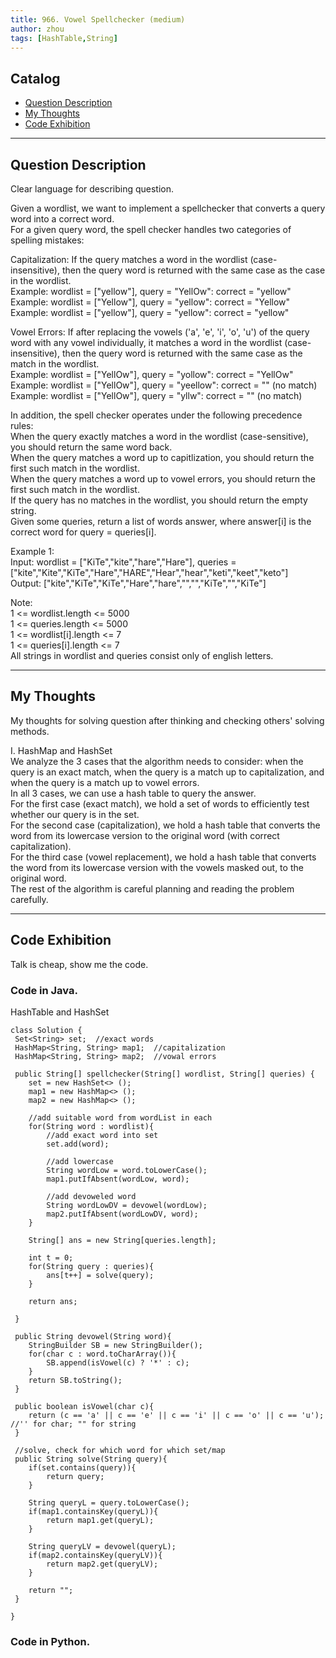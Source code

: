 ```yaml
---
title: 966. Vowel Spellchecker (medium)                  
author: zhou      
tags: [HashTable,String]          
---
```


       

## Catalog  
+ [Question Description](#partI)
+ [My Thoughts](#partII)
+ [Code Exhibition](#partIII)

----------------------------------

## Question Description
Clear language for describing question.       

Given a wordlist, we want to implement a spellchecker that converts a query word into a correct word.     
For a given query word, the spell checker handles two categories of spelling mistakes:      

Capitalization: If the query matches a word in the wordlist (case-insensitive), then the query word is returned with the same case as the case in the wordlist.    
Example: wordlist = ["yellow"], query = "YellOw": correct = "yellow"    
Example: wordlist = ["Yellow"], query = "yellow": correct = "Yellow"    
Example: wordlist = ["yellow"], query = "yellow": correct = "yellow"     

Vowel Errors: If after replacing the vowels ('a', 'e', 'i', 'o', 'u') of the query word with any vowel individually, it matches a word in the wordlist (case-insensitive), then the query word is returned with the same case as the match in the wordlist.     
Example: wordlist = ["YellOw"], query = "yollow": correct = "YellOw"   
Example: wordlist = ["YellOw"], query = "yeellow": correct = "" (no match)     
Example: wordlist = ["YellOw"], query = "yllw": correct = "" (no match)     

In addition, the spell checker operates under the following precedence rules:     
When the query exactly matches a word in the wordlist (case-sensitive), you should return the same word back.    
When the query matches a word up to capitlization, you should return the first such match in the wordlist.   
When the query matches a word up to vowel errors, you should return the first such match in the wordlist.    
If the query has no matches in the wordlist, you should return the empty string.     
Given some queries, return a list of words answer, where answer[i] is the correct word for query = queries[i].     

Example 1:      
Input: wordlist = ["KiTe","kite","hare","Hare"], queries = ["kite","Kite","KiTe","Hare","HARE","Hear","hear","keti","keet","keto"]    
Output: ["kite","KiTe","KiTe","Hare","hare","","","KiTe","","KiTe"]      

Note:      
1 <= wordlist.length <= 5000   
1 <= queries.length <= 5000   
1 <= wordlist[i].length <= 7   
1 <= queries[i].length <= 7     
All strings in wordlist and queries consist only of english letters.      



----------------------------------

## My Thoughts
My thoughts for solving question after thinking and checking others' solving methods.        

I. HashMap and HashSet     
We analyze the 3 cases that the algorithm needs to consider: when the query is an exact match, when the query is a match up to capitalization, and when the query is a match up to vowel errors.      
In all 3 cases, we can use a hash table to query the answer.         
For the first case (exact match), we hold a set of words to efficiently test whether our query is in the set.    
For the second case (capitalization), we hold a hash table that converts the word from its lowercase version to the original word (with correct capitalization).    
For the third case (vowel replacement), we hold a hash table that converts the word from its lowercase version with the vowels masked out, to the original word.    
The rest of the algorithm is careful planning and reading the problem carefully.     






----------------------------------

## Code Exhibition
Talk is cheap, show me the code.    
### Code in Java.     
HashTable and HashSet      

    class Solution {
     Set<String> set;  //exact words
     HashMap<String, String> map1;  //capitalization
     HashMap<String, String> map2;  //vowal errors
    
     public String[] spellchecker(String[] wordlist, String[] queries) {
        set = new HashSet<> ();
        map1 = new HashMap<> ();
        map2 = new HashMap<> ();
        
        //add suitable word from wordList in each
        for(String word : wordlist){
            //add exact word into set
            set.add(word);
            
            //add lowercase
            String wordLow = word.toLowerCase();
            map1.putIfAbsent(wordLow, word);
            
            //add devoweled word
            String wordLowDV = devowel(wordLow);
            map2.putIfAbsent(wordLowDV, word);
        }
        
        String[] ans = new String[queries.length];
        
        int t = 0;
        for(String query : queries){
            ans[t++] = solve(query);
        }
        
        return ans;
        
     }
    
     public String devowel(String word){
        StringBuilder SB = new StringBuilder();
        for(char c : word.toCharArray()){
            SB.append(isVowel(c) ? '*' : c);
        }
        return SB.toString();
     }
    
     public boolean isVowel(char c){
        return (c == 'a' || c == 'e' || c == 'i' || c == 'o' || c == 'u'); //'' for char; "" for string
     }
    
     //solve, check for which word for which set/map
     public String solve(String query){
        if(set.contains(query)){
            return query;
        }
        
        String queryL = query.toLowerCase();
        if(map1.containsKey(queryL)){
            return map1.get(queryL);
        }
        
        String queryLV = devowel(queryL);
        if(map2.containsKey(queryLV)){
            return map2.get(queryLV);
        }
        
        return "";
     }
        
    }




### Code in Python.   




